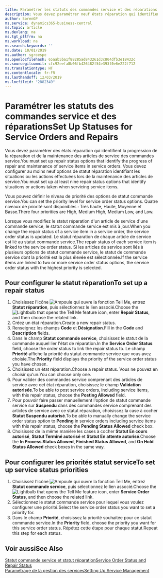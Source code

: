 ```yaml
---
title: Paramétrer les statuts des commandes service et des réparations | Microsoft Docs
description: Vous devez paramétrer neuf états réparation qui identifient la progression de la réparation et de la maintenance des articles de service des commandes service.
author: SorenGP
ms.service: dynamics365-business-central
ms.topic: article
ms.devlang: na
ms.tgt_pltfrm: na
ms.workload: na
ms.search.keywords: ''
ms.date: 10/01/2019
ms.author: sgroespe
ms.openlocfilehash: 65aab5ba1f88285ad843261d3c804dfb3e18432c
ms.sourcegitcommit: cfc92eefa8b06fb426482f54e393f0e6e222f712
ms.translationtype: HT
ms.contentlocale: fr-FR
ms.lasthandoff: 12/03/2019
ms.locfileid: "2882349"
---
```

# <a name="set-up-statuses-for-service-orders-and-repairs"></a><span data-ttu-id="3d8e2-103">Paramétrer les statuts des commandes service et des réparations</span><span class="sxs-lookup"><span data-stu-id="3d8e2-103">Set Up Statuses for Service Orders and Repairs</span></span>
<span data-ttu-id="3d8e2-104">Vous devez paramétrer des états réparation qui identifient la progression de la réparation et de la maintenance des articles de service des commandes service.</span><span class="sxs-lookup"><span data-stu-id="3d8e2-104">You must set up repair status options that identify the progress of repair and maintenance of service items in service orders.</span></span> <span data-ttu-id="3d8e2-105">Vous devez configurer au moins neuf options de statut réparation identifiant les situations ou les actions effectuées lors de la maintenance des articles de service.</span><span class="sxs-lookup"><span data-stu-id="3d8e2-105">You must set up at least nine repair status options that identify situations or actions taken when servicing service items.</span></span>  

<span data-ttu-id="3d8e2-106">Vous pouvez définir le niveau de priorité des options de statut commande service.</span><span class="sxs-lookup"><span data-stu-id="3d8e2-106">You can set the priority level for service order status options.</span></span> <span data-ttu-id="3d8e2-107">Quatre niveaux de priorité sont disponibles : Très haute, Haute, Moyenne et Basse.</span><span class="sxs-lookup"><span data-stu-id="3d8e2-107">There four priorities are High, Medium High, Medium Low, and Low.</span></span>  

<span data-ttu-id="3d8e2-108">Lorsque vous modifiez le statut réparation d'un article de service d'une commande service, le statut commande service est mis à jour.</span><span class="sxs-lookup"><span data-stu-id="3d8e2-108">When you change the repair status of a service item in a service order, the service order status is updated.</span></span> <span data-ttu-id="3d8e2-109">Le statut réparation de chaque article de service est lié au statut commande service.</span><span class="sxs-lookup"><span data-stu-id="3d8e2-109">The repair status of each service item is linked to the service order status.</span></span> <span data-ttu-id="3d8e2-110">Si les articles de service sont liés à plusieurs options de statut commande service, le statut de commande service dont la priorité est la plus élevée est sélectionnée.</span><span class="sxs-lookup"><span data-stu-id="3d8e2-110">If the service items are linked to two or more service order status options, the service order status with the highest priority is selected.</span></span>  

## <a name="to-set-up-a-repair-status"></a><span data-ttu-id="3d8e2-111">Pour configurer le statut réparation</span><span class="sxs-lookup"><span data-stu-id="3d8e2-111">To set up a repair status</span></span>  
1. <span data-ttu-id="3d8e2-112">Choisissez l'icône ![Ampoule qui ouvre la fonction Tell Me](media/ui-search/search_small.png "Dites-moi ce que vous voulez faire"), entrez **Statut réparation**, puis sélectionnez le lien associé.</span><span class="sxs-lookup"><span data-stu-id="3d8e2-112">Choose the ![Lightbulb that opens the Tell Me feature](media/ui-search/search_small.png "Tell me what you want to do") icon, enter **Repair Status**, and then choose the related link.</span></span>
2. <span data-ttu-id="3d8e2-113">Créez un état réparation.</span><span class="sxs-lookup"><span data-stu-id="3d8e2-113">Create a new repair status.</span></span>  
3. <span data-ttu-id="3d8e2-114">Renseignez les champs **Code** et **Désignation**.</span><span class="sxs-lookup"><span data-stu-id="3d8e2-114">Fill in the **Code** and **Description** fields.</span></span>  
4. <span data-ttu-id="3d8e2-115">Dans le champ **Statut commande service**, choisissez le statut de la commande auquel lier l'état de réparation.</span><span class="sxs-lookup"><span data-stu-id="3d8e2-115">In the **Service Order Status** field, choose the order status to link the repair status to.</span></span> <span data-ttu-id="3d8e2-116">Le champ **Priorité** affiche la priorité du statut commande service que vous avez choisie.</span><span class="sxs-lookup"><span data-stu-id="3d8e2-116">The **Priority** field displays the priority of the service order status you have chosen.</span></span>  
5. <span data-ttu-id="3d8e2-117">Choisissez un état réparation.</span><span class="sxs-lookup"><span data-stu-id="3d8e2-117">Choose a repair status.</span></span> <span data-ttu-id="3d8e2-118">Vous ne pouvez en choisir qu'un.</span><span class="sxs-lookup"><span data-stu-id="3d8e2-118">You can choose only one.</span></span>  
6. <span data-ttu-id="3d8e2-119">Pour valider des commandes service comprenant des articles de service avec cet état réparation, choisissez le champ **Validation autorisée**.</span><span class="sxs-lookup"><span data-stu-id="3d8e2-119">To be able to post service orders, including service items, with this repair status, choose the **Posting Allowed** field.</span></span>  
7. <span data-ttu-id="3d8e2-120">Pour pouvoir faire passer manuellement l'option de statut commande service sur **Suspendu** dans des commandes service comprenant des articles de service avec ce statut réparation, choisissez la case à cocher **Statut Suspendu autorisé**.</span><span class="sxs-lookup"><span data-stu-id="3d8e2-120">To be able to manually change the service order status option to **Pending** in service orders including service items with this repair status, choose the **Pending Status Allowed** check box.</span></span>  
8. <span data-ttu-id="3d8e2-121">Choisissez de la même manière les cases à cocher **Statut En cours autorisé**, **Statut Terminé autorisé** et **Statut En attente autorisé**.</span><span class="sxs-lookup"><span data-stu-id="3d8e2-121">Choose the **In Process Status Allowed**, **Finished Status Allowed**, and **On Hold Status Allowed** check boxes in the same way.</span></span>
  
## <a name="to-set-up-service-status-priorities"></a><span data-ttu-id="3d8e2-122">Pour configurer les priorités statut service</span><span class="sxs-lookup"><span data-stu-id="3d8e2-122">To set up service status priorities</span></span>  
1. <span data-ttu-id="3d8e2-123">Choisissez l'icône ![Ampoule qui ouvre la fonction Tell Me](media/ui-search/search_small.png "Dites-moi ce que vous voulez faire"), entrez **Statut commande service**, puis sélectionnez le lien associé.</span><span class="sxs-lookup"><span data-stu-id="3d8e2-123">Choose the ![Lightbulb that opens the Tell Me feature](media/ui-search/search_small.png "Tell me what you want to do") icon, enter **Service Order Status**, and then choose the related link.</span></span>  
2. <span data-ttu-id="3d8e2-124">Sélectionnez le statut commande service pour lequel vous voulez configurer une priorité.</span><span class="sxs-lookup"><span data-stu-id="3d8e2-124">Select the service order status you want to set a priority for.</span></span>  
3. <span data-ttu-id="3d8e2-125">Dans le champ **Priorité**, choisissez la priorité souhaitée pour ce statut commande service.</span><span class="sxs-lookup"><span data-stu-id="3d8e2-125">In the **Priority** field, choose the priority you want for this service order status.</span></span> <span data-ttu-id="3d8e2-126">Répétez cette étape pour chaque statut.</span><span class="sxs-lookup"><span data-stu-id="3d8e2-126">Repeat this step for each status.</span></span>  

## <a name="see-also"></a><span data-ttu-id="3d8e2-127">Voir aussi</span><span class="sxs-lookup"><span data-stu-id="3d8e2-127">See Also</span></span>  
[<span data-ttu-id="3d8e2-128">Statut commande service et statut réparation</span><span class="sxs-lookup"><span data-stu-id="3d8e2-128">Service Order Status and Repair Status</span></span>](service-service-order-status-and-repair-status.md)  
[<span data-ttu-id="3d8e2-129">Paramétrage de la gestion des services</span><span class="sxs-lookup"><span data-stu-id="3d8e2-129">Setting Up Service Management</span></span>](service-setup-service.md)  
